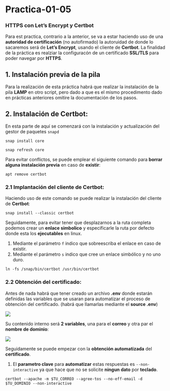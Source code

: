 # Practica-01-05

### HTTPS con Let’s Encrypt y Certbot

Para est practica, contrario a la anterior, se va a estar haciendo uso de una **autoridad de certificación** (no autofirmado) la autoruidad de donde lo sacaremos será de **Let’s Encrypt**, usando el cliente de **Certbot**. La finalidad de la práctica es realziar la configuracón de un certificado **SSL/TLS** para poder navegar por **HTTPS**.

## 1. Instalación previa de la pila
Para la realización de esta práctica habrá que realizar la instalación de la pila **LAMP** en otro script, pero dado a que es el mismo procedimento dado en prácticas anteriores omitire la documentación de los pasos. 

## 2. Instalación de Certbot:

En esta parte de aquí se comenzará con la instalación y actualización del gestor de paquetes `snapd`

```
snap install core
```
```
snap refresh core
```

Para evitar conflictos, se puede emplear el siguiente comando para **borrar alguna instalación previa** en caso de **existir**:

```
apt remove certbot
```

### 2.1 Implantación del cliente de Certbot:

Haciendo uso de este comando se puede realizar la instalación del cliente de **Certbot**:

```
snap install --classic certbot
```

Seguidamente, para evitar tener que desplazarnos a la ruta completa podemos crear un **enlace simbolico** y especificarle la ruta por defecto donde esta los **ejecutables** en linux.

1. Mediante el parámetro `f` indico que sobreescriba el enlace en caso de existir.
2. Mediante el parámetro `s` indico que cree un enlace simbólico y no uno duro.

```
ln -fs /snap/bin/certbot /usr/bin/certbot
```

### 2.2 Obtención del certificado:

Antes de nada habrá que tener creado un archivo **.env** donde estarán definidas las variables que se usaran para automatizar el proceso de obtención del certificado. (habrá que llamarlas mediante el **source .env**)

![](/Practica-01-05/scripts/imagenes/variables.png)

Su contenido interno será **2 variables**, una para el **correo** y otra par el **nombre de dominio**:

![](/Practica-01-05/scripts/imagenes/variables2.png)

Seguidamente se puede empezar con la **obtención automatizada** del **certificado**.

1. El **parametro clave** para **automatizar** estas respuestas es `--non-interactive` ya que hace que no se solicite **ningun dato** por **teclado**.

```
certbot --apache -m $TU_CORREO --agree-tos --no-eff-email -d $TU_DOMINIO --non-interactive
```
